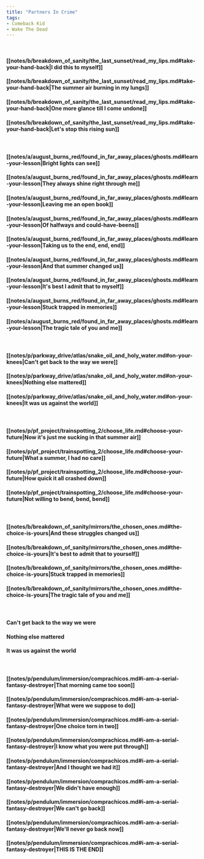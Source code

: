 ```yaml
---
title: "Partners In Crime"
tags:
- Comeback Kid
- Wake The Dead
---
```

&nbsp;
#### [[notes/b/breakdown_of_sanity/the_last_sunset/read_my_lips.md#take-your-hand-back|I did this to myself]]
#### [[notes/b/breakdown_of_sanity/the_last_sunset/read_my_lips.md#take-your-hand-back|The summer air burning in my lungs]]
#### [[notes/b/breakdown_of_sanity/the_last_sunset/read_my_lips.md#take-your-hand-back|One more glance till I come undone]]
#### [[notes/b/breakdown_of_sanity/the_last_sunset/read_my_lips.md#take-your-hand-back|Let's stop this rising sun]]
&nbsp;
#### [[notes/a/august_burns_red/found_in_far_away_places/ghosts.md#learn-your-lesson|Bright lights can see]]
#### [[notes/a/august_burns_red/found_in_far_away_places/ghosts.md#learn-your-lesson|They always shine right through me]]
#### [[notes/a/august_burns_red/found_in_far_away_places/ghosts.md#learn-your-lesson|Leaving me an open book]]
#### [[notes/a/august_burns_red/found_in_far_away_places/ghosts.md#learn-your-lesson|Of halfways and could-have-beens]]
#### [[notes/a/august_burns_red/found_in_far_away_places/ghosts.md#learn-your-lesson|Taking us to the end, end, end]]
#### [[notes/a/august_burns_red/found_in_far_away_places/ghosts.md#learn-your-lesson|And that summer changed us]]
#### [[notes/a/august_burns_red/found_in_far_away_places/ghosts.md#learn-your-lesson|It's best I admit that to myself]]
#### [[notes/a/august_burns_red/found_in_far_away_places/ghosts.md#learn-your-lesson|Stuck trapped in memories]]
#### [[notes/a/august_burns_red/found_in_far_away_places/ghosts.md#learn-your-lesson|The tragic tale of you and me]]
&nbsp;
#### [[notes/p/parkway_drive/atlas/snake_oil_and_holy_water.md#on-your-knees|Can't get back to the way we were]]
#### [[notes/p/parkway_drive/atlas/snake_oil_and_holy_water.md#on-your-knees|Nothing else mattered]]
#### [[notes/p/parkway_drive/atlas/snake_oil_and_holy_water.md#on-your-knees|It was us against the world]]
&nbsp;
#### [[notes/p/pf_project/trainspotting_2/choose_life.md#choose-your-future|Now it's just me sucking in that summer air]]
#### [[notes/p/pf_project/trainspotting_2/choose_life.md#choose-your-future|What a summer, I had no care]]
#### [[notes/p/pf_project/trainspotting_2/choose_life.md#choose-your-future|How quick it all crashed down]]
#### [[notes/p/pf_project/trainspotting_2/choose_life.md#choose-your-future|Not willing to bend, bend, bend]]
&nbsp;
#### [[notes/b/breakdown_of_sanity/mirrors/the_chosen_ones.md#the-choice-is-yours|And these struggles changed us]]
#### [[notes/b/breakdown_of_sanity/mirrors/the_chosen_ones.md#the-choice-is-yours|It's best to admit that to yourself]]
#### [[notes/b/breakdown_of_sanity/mirrors/the_chosen_ones.md#the-choice-is-yours|Stuck trapped in memories]]
#### [[notes/b/breakdown_of_sanity/mirrors/the_chosen_ones.md#the-choice-is-yours|The tragic tale of you and me]]
&nbsp;
#### Can't get back to the way we were
#### Nothing else mattered
#### It was us against the world
&nbsp;
#### [[notes/p/pendulum/immersion/comprachicos.md#i-am-a-serial-fantasy-destroyer|That morning came too soon]]
#### [[notes/p/pendulum/immersion/comprachicos.md#i-am-a-serial-fantasy-destroyer|What were we suppose to do]]
#### [[notes/p/pendulum/immersion/comprachicos.md#i-am-a-serial-fantasy-destroyer|One choice torn in two]]
#### [[notes/p/pendulum/immersion/comprachicos.md#i-am-a-serial-fantasy-destroyer|I know what you were put through]]
#### [[notes/p/pendulum/immersion/comprachicos.md#i-am-a-serial-fantasy-destroyer|And I thought we had it]]
#### [[notes/p/pendulum/immersion/comprachicos.md#i-am-a-serial-fantasy-destroyer|We didn't have enough]]
#### [[notes/p/pendulum/immersion/comprachicos.md#i-am-a-serial-fantasy-destroyer|We can't go back]]
#### [[notes/p/pendulum/immersion/comprachicos.md#i-am-a-serial-fantasy-destroyer|We'll never go back now]]
#### [[notes/p/pendulum/immersion/comprachicos.md#i-am-a-serial-fantasy-destroyer|THIS IS THE END]]

